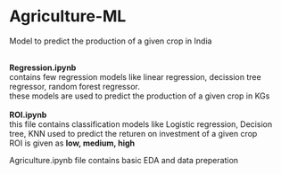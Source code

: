 # Agriculture-ML
Model to predict the production of a given crop in India <br>

<br>
<b>Regression.ipynb </b><br>
contains few regression models like linear regression, decission tree regressor, random forest regressor.<br>
these models are used to predict the production of a given crop in KGs <br>
<br>
<b>ROI.ipynb</b><br>
this file contains classification models like Logistic regression, Decision tree, KNN used to predict the returen on investment of a given crop <br>
ROI is given as <b> low, medium, high </b><br>

Agriculture.ipynb file contains basic EDA and data preperation <br>

